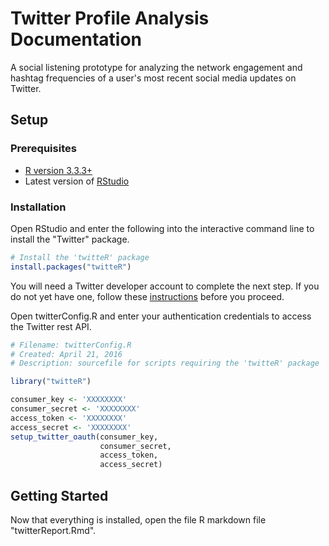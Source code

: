 # Twitter Profile Analysis Documentation

A social listening prototype for analyzing the network engagement and hashtag frequencies of a user's most recent social media updates on Twitter.

## Setup

### Prerequisites
- [R version 3.3.3+](https://www.r-project.org)
- Latest version of [RStudio](https://www.rstudio.com)

### Installation

Open RStudio and enter the following into the interactive command line to install the "Twitter" package.

```r
# Install the 'twitteR' package
install.packages("twitteR")
```

You will need a Twitter developer account to complete the next step.  If you do not yet have one, follow these [instructions](https://www.credera.com/blog/business-intelligence/twitter-analytics-using-r-part-1-extract-tweets/) before you proceed.

Open twitterConfig.R and enter your authentication credentials to access the Twitter rest API.

```r
# Filename: twitterConfig.R
# Created: April 21, 2016 
# Description: sourcefile for scripts requiring the 'twitteR' package

library("twitteR")

consumer_key <- 'XXXXXXXX'
consumer_secret <- 'XXXXXXXX'
access_token <- 'XXXXXXXX'
access_secret <- 'XXXXXXXX'
setup_twitter_oauth(consumer_key,
                    consumer_secret,
                    access_token,
                    access_secret)
```

## Getting Started

Now that everything is installed, open the file R markdown file "twitterReport.Rmd".


